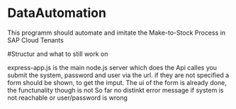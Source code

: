 # DataAutomation
This programm should automate and imitate the Make-to-Stock Process in SAP Cloud Tenants

#Structur and what to still work on

express-app.js is the main node.js server which does the Api calles
you submit the system, password and user via the url.
if they are not specified a form should be shown, to get the imput. 
The ui of the form is already done, the functunality though is not
So far no distinkt error message if system is not reachable or user/password is wrong
